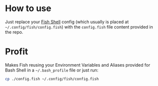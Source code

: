 # How to use

Just replace your [Fish Shell](http://fishshell.com/) config
(which usually is placed at `~/.config/fish/config.fish`)
with the `config.fish` file content provided in the repo.
 
# Profit
Makes Fish reusing your Environment Variables and Aliases provided for Bash Shell in a `~/.bash_profile` file
or just run:

```bash
cp ./config.fish ~/.config/fish/config.fish
```